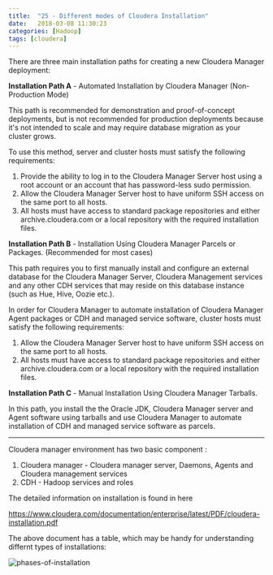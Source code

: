 ```yaml
---
title:  "25 - Different modes of Cloudera Installation"
date:   2018-03-08 11:30:23
categories: [Hadoop]
tags: [cloudera]
---
```

There are three main installation paths for creating a new Cloudera Manager deployment:

**Installation Path A** - Automated Installation by Cloudera Manager (Non-Production Mode)

This path is recommended for demonstration and proof-of-concept deployments, but is not recommended for production deployments because it's not intended to scale and may require database migration as your cluster grows.

To use this method, server and cluster hosts must satisfy the following requirements:

1. Provide the ability to log in to the Cloudera Manager Server host using a root account or an account that has password-less sudo permission.
2. Allow the Cloudera Manager Server host to have uniform SSH access on the same port to all hosts. 
3. All hosts must have access to standard package repositories and either archive.cloudera.com or a local repository with the required installation files.

**Installation Path B** - Installation Using Cloudera Manager Parcels or Packages. (Recommended for most cases)

This path requires you to first manually install and configure an external database for the Cloudera Manager Server, Cloudera Management services and any other CDH services that may reside on this database instance (such as Hue, Hive, Oozie etc.). 

In order for Cloudera Manager to automate installation of Cloudera Manager Agent packages or CDH and managed service software, cluster hosts must satisfy the following requirements:

1. Allow the Cloudera Manager Server host to have uniform SSH access on the same port to all hosts.
2. All hosts must have access to standard package repositories and either archive.cloudera.com or a local repository with the required installation files.

**Installation Path C** - Manual Installation Using Cloudera Manager Tarballs.

In this path, you install the the Oracle JDK, Cloudera Manager server and Agent software using tarballs and use Cloudera Manager to automate installation of CDH and managed service software as parcels.

------

Cloudera manager environment has two basic component :

1. Cloudera manager - Cloudera manager server, Daemons, Agents and Cloudera management services
2. CDH - Hadoop services and roles

The detailed information on installation is found in here

https://www.cloudera.com/documentation/enterprise/latest/PDF/cloudera-installation.pdf

The above document has a table, which may be handy for understanding differnt types of installations:

![phases-of-installation](https://i.imgur.com/vlAFmxy.png)
